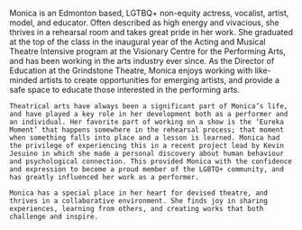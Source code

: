 Monica is an Edmonton based, LGTBQ+ non-equity actress, vocalist, artist, model, and educator. Often described as high energy and vivacious, she thrives in a rehearsal room and takes great pride in her work. She graduated at the top of the class in the inaugural year of the Acting and Musical Theatre Intensive program at the Visionary Centre for the Performing Arts, and has been working in the arts industry ever since. As the Director of Education at the Grindstone Theatre, Monica enjoys working with like-minded artists to create opportunities for emerging artists, and provide a safe space to educate those interested in the performing arts.

	Theatrical arts have always been a significant part of Monica’s life, and have played a key role in her development both as a performer and an individual. Her favorite part of working on a show is the ‘Eureka Moment’ that happens somewhere in the rehearsal process; that moment when something falls into place and a lesson is learned. Monica had the privilege of experiencing this in a recent project lead by Kevin Jesuino in which she made a personal discovery about human behaviour and psychological connection. This provided Monica with the confidence and expression to become a proud member of the LGBTQ+ community, and has greatly influenced her work as a performer.
	
	Monica has a special place in her heart for devised theatre, and thrives in a collaborative environment. She finds joy in sharing experiences, learning from others, and creating works that both challenge and inspire. 

